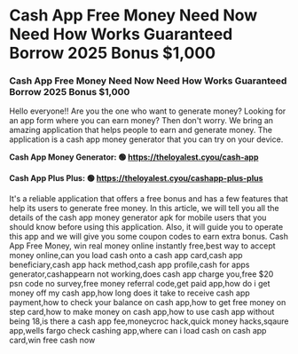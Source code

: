# Cash App Free Money Need Now Need How Works Guaranteed Borrow 2025 Bonus $1,000

### Cash App Free Money Need Now Need How Works Guaranteed Borrow 2025 Bonus $1,000

Hello everyone!! Are you the one who want to generate money? Looking for an app form where you can earn money? Then don't worry. We bring an amazing application that helps people to earn and generate money. The application is a cash app money generator that you can try on your device.

<strong>Cash App Money Generator: 🟢 https://theloyalest.cyou/cash-app</strong>

<strong>Cash App Plus Plus: 🟢 https://theloyalest.cyou/cashapp-plus-plus</strong>

It's a reliable application that offers a free bonus and has a few features that help its users to generate free money. In this article, we will tell you all the details of the cash app money generator apk for mobile users that you should know before using this application. Also, it will guide you to operate this app and we will give you some coupon codes to earn extra bonus. Cash App Free Money, win real money online instantly free,best way to accept money online,can you load cash onto a cash app card,cash app beneficiary,cash app hack method,cash app profile,cash for apps generator,cashappearn not working,does cash app charge you,free $20 psn code no survey,free money referral code,get paid app,how do i get money off my cash app,how long does it take to receive cash app payment,how to check your balance on cash app,how to get free money on step card,how to make money on cash app,how to use cash app without being 18,is there a cash app fee,moneycroc hack,quick money hacks,sqaure app,wells fargo check cashing app,where can i load cash on cash app card,win free cash now
